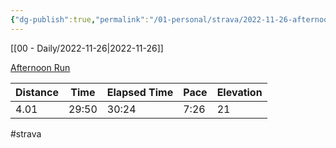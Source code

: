 ```yaml
---
{"dg-publish":true,"permalink":"/01-personal/strava/2022-11-26-afternoon-run/"}
---
```



[[00 - Daily/2022-11-26\|2022-11-26]]

[Afternoon Run](https://www.strava.com/activities/8178496028)

| Distance | Time  | Elapsed Time | Pace | Elevation |
| -------- | ----- | ------------ | ---- | --------- |
| 4.01     | 29:50 | 30:24        | 7:26 | 21        |




#strava
